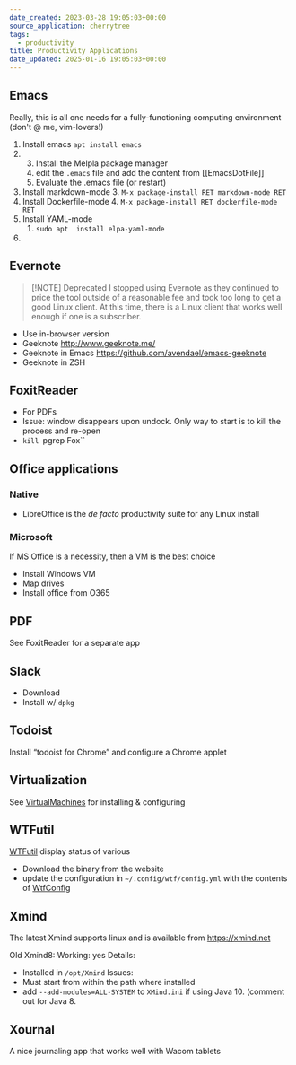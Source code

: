 ```yaml
---
date_created: 2023-03-28 19:05:03+00:00
source_application: cherrytree
tags: 
  - productivity
title: Productivity Applications
date_updated: 2025-01-16 19:05:03+00:00
---
```



## Emacs
Really, this is all one needs for a fully-functioning computing environment   (don't @ me, vim-lovers!)
1. Install emacs `apt install emacs`
2. 3. Install the Melpla package manager 
   1. edit the `.emacs` file and add the content from [[EmacsDotFile]]
   2. Evaluate the .emacs file (or restart)
3. Install markdown-mode
   3. `M-x package-install RET markdown-mode RET`
4. Install Dockerfile-mode
   4. `M-x package-install RET dockerfile-mode RET`
5. Install YAML-mode
   1. `sudo apt  install elpa-yaml-mode`
6. 

## Evernote

> [!NOTE] Deprecated
> I stopped using Evernote as they continued to price the tool outside of a reasonable fee and took too long to get a good Linux client.  At this time, there is a Linux client that works well enough if one is a subscriber.


- Use in-browser version
- Geeknote <http://www.geeknote.me/>
- Geeknote in Emacs  <https://github.com/avendael/emacs-geeknote>
- Geeknote in ZSH  


## FoxitReader
- For PDFs
- Issue: window disappears upon undock.  Only way to start is to kill the process and re-open
- `kill `pgrep Fox``


## Office applications

### Native
- LibreOffice is the *de facto* productivity suite for any Linux install

### Microsoft
If MS Office is a necessity, then a VM is the best choice

- Install Windows VM
- Map drives
- Install office from O365

## PDF
See FoxitReader for a separate app

## Slack
- Download
- Install w/ `dpkg`

## Todoist
Install “todoist for Chrome” and configure a Chrome applet



## Virtualization
See [VirtualMachines](VirtualMachines.md) for installing & configuring 



## WTFutil
[WTFutil](http://wtfutil.com) display status of various 
- Download the binary from the website
- update the configuration in `~/.config/wtf/config.yml` with the contents of [WtfConfig](WtfConfig-OLD.md) 


## Xmind
The latest Xmind supports linux and is available from <https://xmind.net> 


Old Xmind8:
Working: yes
Details:
- Installed in `/opt/Xmind`
Issues: 
- Must start from within the path where installed
- add `--add-modules=ALL-SYSTEM` to `XMind.ini` if using Java 10. (comment out for Java 8.

## Xournal

A nice journaling app that works well with Wacom tablets